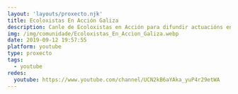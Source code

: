```yaml
---
layout: 'layouts/proxecto.njk'
title: Ecoloxistas En Acción Galiza
description: Canle de Ecoloxistas en Acción para difundir actuacións en defensa da ecoloxía como ben común
img: /img/comunidade/Ecoloxistas_En_Accion_Galiza.webp
date: 2019-09-12 19:57:55
platform: youtube
type: proxecto
tags:
  - youtube
redes:
  youtube: https://www.youtube.com/channel/UCN2kB6aYAka_yuP4r29etWA
---
```

